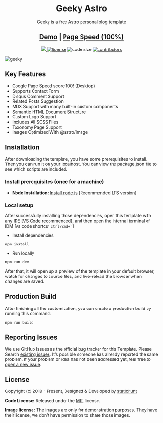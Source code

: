 <h1 align=center>Geeky Astro</h1>
<p align=center>Geeky is a free Astro personal blog template</p>
<h2 align="center"> <a target="_blank" href="https://geeky-astro.vercel.app/" rel="nofollow">Demo</a> | <a  target="_blank" href="https://pagespeed.web.dev/report?url=https%3A%2F%2Fgeeky-astro.vercel.app%2F&form_factor=desktop">Page Speed (100%)</a>
</h2>

<p align=center>
  <a href="https://github.com/withastro/astro/releases/tag/astro%402.0.11" alt="Contributors">
    <img src="https://img.shields.io/static/v1?label=ASTRO&message=2.0&color=000&logo=astro" />
  </a>

  <a href="https://github.com/statichunt/geeky-astro/blob/main/LICENSE">
    <img src="https://img.shields.io/github/license/statichunt/geeky-astro" alt="license"></a>

  <img src="https://img.shields.io/github/languages/code-size/statichunt/geeky-astro" alt="code size">

  <a href="https://github.com/statichunt/geeky-astro/graphs/contributors">
    <img src="https://img.shields.io/github/contributors/statichunt/geeky-astro" alt="contributors"></a>
</p>

![geeky](https://statichunt.com/themes/astro-geeky.png)

## Key Features

- Google Page Speed score 100! (Desktop)
- Supports Contact Form
- Disqus Comment Support
- Related Posts Suggestion
- MDX Support with many built-in custom components
- Semantic HTML Document Structure
- Custom Logo Support
- Includes All SCSS Files
- Taxonomy Page Support
- Images Optimized With @astro/image

<!-- installation -->
## Installation

After downloading the template, you have some prerequisites to install. Then you can run it on your localhost. You can view the package.json file to see which scripts are included.

### Install prerequisites (once for a machine)

- **Node Installation:** [Install node js](https://nodejs.org/en/download/) [Recommended LTS version]

### Local setup

After successfully installing those dependencies, open this template with any IDE [[VS Code](https://code.visualstudio.com/) recommended], and then open the internal terminal of IDM [vs code shortcut <code>ctrl/cmd+\`</code>]

- Install dependencies

```
npm install
```

- Run locally

```
npm run dev
```

After that, it will open up a preview of the template in your default browser, watch for changes to source files, and live-reload the browser when changes are saved.

## Production Build

After finishing all the customization, you can create a production build by running this command.

```
npm run build
```

<!-- reporting issue -->
## Reporting Issues

We use GitHub Issues as the official bug tracker for this Template. Please Search [existing issues](https://github.com/statichunt/geeky-astro/issues). It’s possible someone has already reported the same problem.
If your problem or idea has not been addressed yet, feel free to [open a new issue](https://github.com/statichunt/geeky-astro/issues).

<!-- licence -->
## License

Copyright (c) 2019 - Present, Designed & Developed by [statichunt](https://statichunt.com)

**Code License:** Released under the [MIT](https://github.com/statichunt/geeky-astro/blob/main/LICENSE) license.

**Image license:** The images are only for demonstration purposes. They have their license, we don't have permission to share those images.
